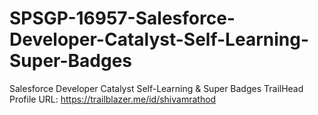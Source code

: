# SPSGP-16957-Salesforce-Developer-Catalyst-Self-Learning-Super-Badges
Salesforce Developer Catalyst Self-Learning &amp; Super Badges
TrailHead Profile URL: https://trailblazer.me/id/shivamrathod
